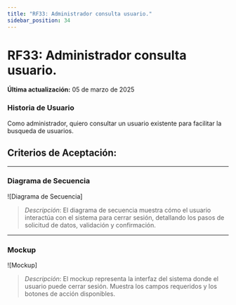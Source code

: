 ```yaml
---
title: "RF33: Administrador consulta usuario."  
sidebar_position: 34
---
```


# RF33: Administrador consulta usuario.

**Última actualización:** 05 de marzo de 2025

### Historia de Usuario

Como administrador, quiero consultar un usuario existente para facilitar la busqueda de usuarios.

  **Criterios de Aceptación:**
  - 

---

### Diagrama de Secuencia

![Diagrama de Secuencia] 

> *Descripción*: El diagrama de secuencia muestra cómo el usuario interactúa con el sistema para cerrar sesión, detallando los pasos de solicitud de datos, validación y confirmación.

---

### Mockup

![Mockup]

> *Descripción*: El mockup representa la interfaz del sistema donde el usuario puede cerrar sesión. Muestra los campos requeridos y los botones de acción disponibles.
